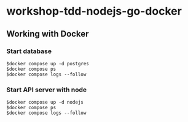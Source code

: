 # workshop-tdd-nodejs-go-docker

## Working with Docker

### Start database
```
$docker compose up -d postgres
$docker compose ps
$docker compose logs --follow
```

### Start API server with node
```
$docker compose up -d nodejs
$docker compose ps
$docker compose logs --follow
```
